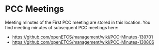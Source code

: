 PCC Meetings
============

Meeting minutes of the First PCC meeting are stored in this location.
You find meeting minutes of subsequent PCC meetings here:
* https://github.com/openETCS/management/wiki/PCC-Minutes-130701
* https://github.com/openETCS/management/wiki/PCC-Minutes-130806

 
